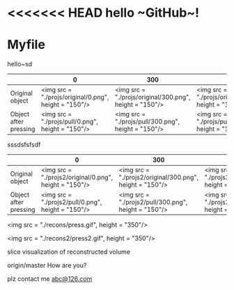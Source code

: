 <<<<<<< HEAD
hello ~GitHub~!
=======
# Myfile

hello~sd

|                       | 0                                        | 300                                      | 600                                      | 900                                      |
| :-------------------- | ---------------------------------------- | ---------------------------------------- | ---------------------------------------- | ---------------------------------------- |
| Original object       | <img src = "./projs/original/0.png", height = "150"/> | <img src = "./projs/original/300.png", height = "150"/> | <img src = "./projs/original/600.png", height = "150"/> | <img src = "./projs/original/900.png", height = "150"/> |
| Object after pressing | <img src = "./projs/pull/0.png", height = "150"/> | <img src = "./projs/pull/300.png", height = "150"/> | <img src = "./projs/pull/600.png", height = "150"/> | <img src = "./projs/original/900.png", height = "150"/> |



sssdsfsfsdf



|                       | 0                                        | 300                                      | 600                                      | 900                                      |
| :-------------------- | ---------------------------------------- | ---------------------------------------- | ---------------------------------------- | ---------------------------------------- |
| Original object       | <img src = "./projs2/original/0.png", height = "150"/> | <img src = "./projs2/original/300.png", height = "150"/> | <img src = "./projs2/original/600.png", height = "150"/> | <img src = "./projs/original/900.png", height = "150"/> |
| Object after pressing | <img src = "./projs2/pull/0.png", height = "150"/> | <img src = "./projs2/pull/300.png", height = "150"/> | <img src = "./projs2/pull/600.png", height = "150"/> | <img src = "./projs/original/900.png", height = "150"/> |



<img src = "./recons/press.gif", height = "350"/>

<img src = "./recons2/press2.gif", height = "350"/>

slice visualization of reconstructed volume

origin/master
How are you?

plz contact me   abc@126.com